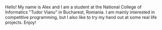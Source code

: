 Hello! My name is Alex and I am a student at the National College of Informatics "Tudor Vianu" in Bucharest, Romania. 
I am mainly interested in competitive programming, but I also like to try my hand out at some real life projects. Enjoy!
<!---
lolismek/lolismek is a ✨ special ✨ repository because its `README.md` (this file) appears on your GitHub profile.
You can click the Preview link to take a look at your changes.
--->
